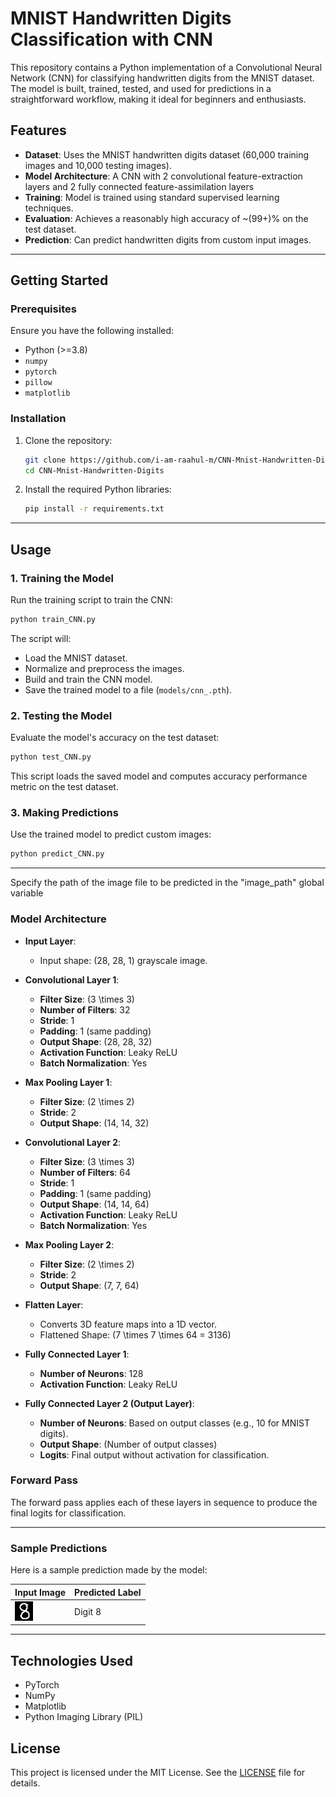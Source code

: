 # MNIST Handwritten Digits Classification with CNN

This repository contains a Python implementation of a Convolutional Neural Network (CNN) for classifying handwritten digits from the MNIST dataset. The model is built, trained, tested, and used for predictions in a straightforward workflow, making it ideal for beginners and enthusiasts.

## Features

- **Dataset**: Uses the MNIST handwritten digits dataset (60,000 training images and 10,000 testing images).
- **Model Architecture**: A CNN with 2 convolutional feature-extraction layers and 2 fully connected feature-assimilation layers
- **Training**: Model is trained using standard supervised learning techniques.
- **Evaluation**: Achieves a reasonably high accuracy of ~(99+)% on the test dataset.
- **Prediction**: Can predict handwritten digits from custom input images.

---

## Getting Started

### Prerequisites

Ensure you have the following installed:

- Python (>=3.8)
- `numpy`
- `pytorch`
- `pillow`
- `matplotlib`

### Installation

1. Clone the repository:

   ```bash
   git clone https://github.com/i-am-raahul-m/CNN-Mnist-Handwritten-Digits.git
   cd CNN-Mnist-Handwritten-Digits
   ```

2. Install the required Python libraries:

   ```bash
   pip install -r requirements.txt
   ```

---

## Usage

### 1. Training the Model

Run the training script to train the CNN:

```bash
python train_CNN.py
```

The script will:
- Load the MNIST dataset.
- Normalize and preprocess the images.
- Build and train the CNN model.
- Save the trained model to a file (`models/cnn_.pth`).

### 2. Testing the Model

Evaluate the model's accuracy on the test dataset:

```bash
python test_CNN.py
```

This script loads the saved model and computes accuracy performance metric on the test dataset.

### 3. Making Predictions

Use the trained model to predict custom images:

```bash
python predict_CNN.py 
```

---

Specify the path of the image file to be predicted in the "image_path" global variable

### **Model Architecture**

- **Input Layer**: 
  - Input shape: (28, 28, 1) grayscale image.

- **Convolutional Layer 1**: 
  - **Filter Size**: \(3 \times 3\)
  - **Number of Filters**: 32
  - **Stride**: 1
  - **Padding**: 1 (same padding)
  - **Output Shape**: (28, 28, 32)
  - **Activation Function**: Leaky ReLU
  - **Batch Normalization**: Yes

- **Max Pooling Layer 1**: 
  - **Filter Size**: \(2 \times 2\)
  - **Stride**: 2
  - **Output Shape**: (14, 14, 32)

- **Convolutional Layer 2**:
  - **Filter Size**: \(3 \times 3\)
  - **Number of Filters**: 64
  - **Stride**: 1
  - **Padding**: 1 (same padding)
  - **Output Shape**: (14, 14, 64)
  - **Activation Function**: Leaky ReLU
  - **Batch Normalization**: Yes

- **Max Pooling Layer 2**:
  - **Filter Size**: \(2 \times 2\)
  - **Stride**: 2
  - **Output Shape**: (7, 7, 64)

- **Flatten Layer**: 
  - Converts 3D feature maps into a 1D vector. 
  - Flattened Shape: \(7 \times 7 \times 64 = 3136\)

- **Fully Connected Layer 1**: 
  - **Number of Neurons**: 128
  - **Activation Function**: Leaky ReLU

- **Fully Connected Layer 2 (Output Layer)**: 
  - **Number of Neurons**: Based on output classes (e.g., 10 for MNIST digits).
  - **Output Shape**: (Number of output classes)
  - **Logits**: Final output without activation for classification.

### **Forward Pass**
The forward pass applies each of these layers in sequence to produce the final logits for classification.

---

### Sample Predictions

Here is a sample prediction made by the model:

|     Input Image     | Predicted Label |
|---------------------|-----------------|
| ![handwritten_digit](custom_handwritten_digit.png) |     Digit 8      |

---

## Technologies Used

- PyTorch
- NumPy
- Matplotlib
- Python Imaging Library (PIL)

## License

This project is licensed under the MIT License. See the [LICENSE](LICENSE) file for details.
